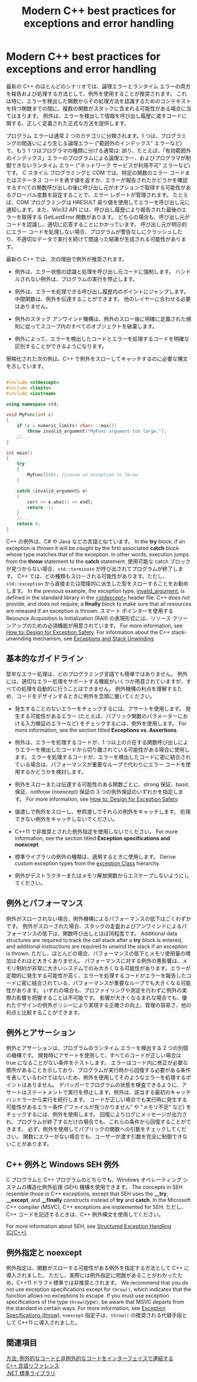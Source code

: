 ﻿---
title: Modern C++ best practices for exceptions and error handling
ms.date: 11/19/2019
ms.topic: conceptual
ms.assetid: a6c111d0-24f9-4bbb-997d-3db4569761b7
ms.openlocfilehash: 85a8bf0f64681387cbee63f273fda5ce93ab7ad5
ms.sourcegitcommit: 654aecaeb5d3e3fe6bc926bafd6d5ace0d20a80e
ms.translationtype: MT
ms.contentlocale: ja-JP
ms.lasthandoff: 11/20/2019
ms.locfileid: "74245862"
---
# <a name="modern-c-best-practices-for-exceptions-and-error-handling"></a>Modern C++ best practices for exceptions and error handling

最新の C++ のほとんどのシナリオでは、論理エラーとランタイム エラーの両方を報告および処理する方法として、例外を使用することが推奨されます。 これは特に、エラーを検出した関数からその処理方法を認識するためのコンテキストを持つ関数までの間に、複数の関数がスタックに含まれる可能性がある場合に当てはまります。 例外は、エラーを検出して情報を呼び出し履歴に渡すコードに関する、正しく定義された正式な方法を提供します。

プログラム エラーは通常 2 つのカテゴリに分類されます。1 つは、プログラミングの間違いにより生じる論理エラー ("範囲外のインデックス" エラーなど) で、もう 1 つはプログラマの種類に分ける通常は: 誤り、たとえば、「有効範囲外のインデックス」エラーのプログラムによる論理エラー、およびプログラマが制御できないランタイム エラー ("ネットワーク サービスが利用不可" エラーなど) です。 C スタイル プログラミングと COM では、特定の関数のエラー コードまたはステータス コードを表す値を返すか、エラーが報告されたかどうかを確認するすべての関数呼び出しの後に呼び出し元がオプションで取得する可能性があるグローバル変数を設定することで、エラー レポートが管理されます。 たとえば、COM プログラミングは HRESULT 戻り値を使用してエラーを呼び出し元に通知します。また、Win32 API には、呼び出し履歴により報告された最後のエラーを取得する GetLastError 関数があります。 どちらの場合も、呼び出し元がコードを認識し、適切に応答することにかかっています。 呼び出し元が明示的にエラー コードを処理しない場合、プログラムが警告なしにクラッシュしたり、不適切なデータで実行を続けて間違った結果が生成される可能性があります。

最新の C++ では、次の理由で例外が推奨されます。

- 例外は、エラー状態の認識と処理を呼び出し元コードに強制します。 ハンドルされない例外は、プログラムの実行を停止します。

- 例外は、エラーを処理できる呼び出し履歴内のポイントにジャンプします。 中間関数は、例外を伝達することができます。 他のレイヤーに合わせる必要はありません。

- 例外のスタック アンワインド機構は、例外のスロー後に明確に定義された規則に従ってスコープ内のすべてのオブジェクトを破棄します。

- 例外によって、エラーを検出したコードとエラーを処理するコードを明確な区別することができるようになります。

簡略化された次の例は、C++ で例外をスローしてキャッチするのに必要な構文を示しています。

```cpp

#include <stdexcept>
#include <limits>
#include <iostream>

using namespace std;

void MyFunc(int c)
{
    if (c > numeric_limits< char> ::max())
        throw invalid_argument("MyFunc argument too large.");
    //...
}

int main()
{
    try
    {
        MyFunc(256); //cause an exception to throw
    }

    catch (invalid_argument& e)
    {
        cerr << e.what() << endl;
        return -1;
    }
    //...
    return 0;
}
```

C++ の例外は、C# や Java などの言語と似ています。 In the **try** block, if an exception is *thrown* it will be *caught* by the first associated **catch** block whose type matches that of the exception. In other words, execution jumps from the **throw** statement to the **catch** statement. 使用可能な catch ブロックが見つからない場合、`std::terminate` が呼び出されてプログラムが終了します。 C++ では、どの種類もスローされる可能性があります。ただし、`std::exception` から直接または間接的に派生した型をスローすることをお勧めします。 In the previous example, the exception type, [invalid_argument](../standard-library/invalid-argument-class.md), is defined in the standard library in the [\<stdexcept>](../standard-library/stdexcept.md) header file. C++ does not provide, and does not require, a **finally** block to make sure that all resources are released if an exception is thrown. スマート ポインターを使用する Resource Acquisition Is Initialization (RAII) の表現形式には、リソース クリーンアップのための必須機能が用意されています。 For more information, see [How to: Design for Exception Safety](how-to-design-for-exception-safety.md). For information about the C++ stack-unwinding mechanism, see [Exceptions and Stack Unwinding](exceptions-and-stack-unwinding-in-cpp.md).

## <a name="basic-guidelines"></a>基本的なガイドライン

堅牢なエラー処理は、どのプログラミング言語でも簡単ではありません。 例外には、適切なエラー処理をサポートする機能がいくつか用意されていますが、すべての処理を自動的に行うことはできません。 例外機構の利点を理解するため、コードをデザインするときに例外を念頭に置いてください。

- 発生することのないエラーをチェックするには、アサートを使用します。 発生する可能性があるエラー (たとえば、パブリック関数のパラメーターにおける入力検証のエラーなど) をチェックするには、例外を使用します。 For more information, see the section titled **Exceptions vs. Assertions**.

- 例外は、エラーを処理するコードが、1 つ以上の介在する関数呼び出しによりエラーを検出したコードから切り離されている可能性がある場合に使用します。 エラーを処理するコードが、エラーを検出したコードに密に結合されている場合は、パフォーマンスが重要なループで代わりにエラー コードを使用するかどうかを検討します。

- 例外をスローまたは伝達する可能性のある関数ごとに、strong 保証、basic 保証、nothrow (noexcept) 保証の 3 つの例外保証のいずれかを指定します。 For more information, see [How to: Design for Exception Safety](how-to-design-for-exception-safety.md).

- 値渡しで例外をスローし、参照渡しでそれらの例外をキャッチします。 処理できない例外をキャッチしないでください。

- C++11 で非推奨とされた例外指定を使用しないでください。 For more information, see the section titled **Exception specifications and noexcept**.

- 標準ライブラリの例外の種類は、適用するときに使用します。 Derive custom exception types from the [exception Class](../standard-library/exception-class.md) hierarchy.

- 例外がデストラクターまたはメモリ解放関数からエスケープしないようにしてください。

## <a name="exceptions-and-performance"></a>例外とパフォーマンス

例外がスローされない場合、例外機構によるパフォーマンスの低下はごくわずかです。 例外がスローされた場合、スタックの走査およびアンワインドによるパフォーマンスの低下は、関数呼び出しとほぼ同程度です。 Additional data structures are required to track the call stack after a **try** block is entered, and additional instructions are required to unwind the stack if an exception is thrown. ただし、ほとんどの場合、パフォーマンスの低下とメモリ使用量の増加はそれほど大きくありません。 パフォーマンスに対する例外の悪影響は、メモリ制約が非常に大きいシステムでのみ大きくなる可能性があります。エラーが定期的に発生する可能性が高く、エラーを処理するコードがエラーを報告したコードに密に結合されている、パフォーマンスが重要なループでも大きくなる可能性があります。 いずれの場合も、プロファイリングや測定を行わずに例外の実際の影響を把握することは不可能です。 影響が大きくなるまれな場合でも、優れたデザインの例外ポリシーにより実現する正確さの向上、管理の容易さ、他の利点と比較することができます。

## <a name="exceptions-vs-assertions"></a>例外とアサーション

例外とアサーションは、プログラムのランタイム エラーを検出する 2 つの別個の機構です。 開発時にアサートを使用して、すべてのコードが正しい場合は true になることがない条件をテストします。 エラーはコード内に修正が必要な箇所があることを示しており、プログラムが実行時から回復する必要がある条件を表しているわけではないため、例外を使用してそのようなエラーを処理するポイントはありません。 デバッガーでプログラムの状態を検査できるように、アサートはステートメントで実行を停止します。例外は、該当する最初のキャッチ ハンドラーから実行を続行します。 コードが正しい場合でも実行時に発生する可能性があるエラー条件 ("ファイルが見つかりません" や "メモリ不足" など) をチェックするには、例外を使用します。 回復によりログにメッセージが出力され、プログラムが終了するだけの場合でも、これらの条件から回復することができます。 必ず、例外を使用してパブリックの関数への引数をチェックしてください。 関数にエラーがない場合でも、ユーザーが渡す引数を完全に制御できないことがあります。

## <a name="c-exceptions-versus-windows-seh-exceptions"></a>C++ 例外と Windows SEH 例外

C プログラムと C++ プログラムのどちらでも、Windows オペレーティング システムの構造化例外処理 (SEH) 機構を使用できます。 The concepts in SEH resemble those in C++ exceptions, except that SEH uses the **__try**, **__except**, and **__finally** constructs instead of **try** and **catch**. In the Microsoft C++ compiler (MSVC), C++ exceptions are implemented for SEH. ただし、C++ コードを記述するときは、C++ 例外構文を使用してください。

For more information about SEH, see [Structured Exception Handling (C/C++)](structured-exception-handling-c-cpp.md).

## <a name="exception-specifications-and-noexcept"></a>例外指定と noexcept

例外指定は、関数がスローする可能性がある例外を指定する方法として C++ に導入されました。 ただし、実際には例外指定に問題があることがわかったため、C++11 ドラフト標準では非推奨とされます。 We recommend that you do not use exception specifications except for `throw()`, which indicates that the function allows no exceptions to escape. If you must use exception specifications of the type `throw(`*type*`)`, be aware that MSVC departs from the standard in certain ways. For more information, see [Exception Specifications (throw)](exception-specifications-throw-cpp.md). `noexcept` 指定子は、`throw()` の推奨される代替手段として C++11 に導入されました。

## <a name="see-also"></a>関連項目

[方法: 例外的なコードと非例外的なコードをインターフェイスで連結する](../cpp/how-to-interface-between-exceptional-and-non-exceptional-code.md)<br/>
[C++ 言語リファレンス](../cpp/cpp-language-reference.md)<br/>
[.NET 標準ライブラリ](../standard-library/cpp-standard-library-reference.md)
